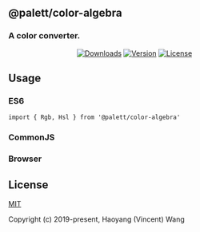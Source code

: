 ## @palett/color-algebra
### A color converter.

<p align="center">
  <a href="https://npmcharts.com/compare/@palett/color-algebra?minimal=true"><img src="https://img.shields.io/npm/dm/@palett/color-algebra.svg" alt="Downloads"></a>
  <a href="https://www.npmjs.com/package/@palett/color-algebra"><img src="https://img.shields.io/npm/v/@palett/color-algebra.svg" alt="Version"></a>
  <a href="https://www.npmjs.com/package/@palett/color-algebra"><img src="https://img.shields.io/npm/l/@palett/color-algebra.svg" alt="License"></a>
</p>

## Usage
    
### ES6
    import { Rgb, Hsl } from '@palett/color-algebra'
    
### CommonJS

### Browser
    
## License

[MIT](http://opensource.org/licenses/MIT)

Copyright (c) 2019-present, Haoyang (Vincent) Wang
